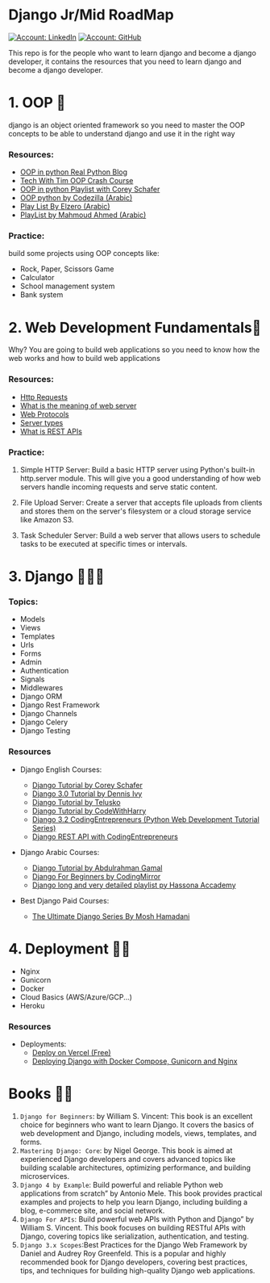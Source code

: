 # Django Jr/Mid RoadMap 
[![Account: LinkedIn](https://img.shields.io/badge/Mahmoud%20Nasser-LinkedIn-0077b5)](https://www.linkedin.com/in/mahmoud-nasser-abdulhamed/)
[![Account: GitHub](https://img.shields.io/badge/Mahmoud%20Nasser-GitHub-2b3137)](https://github.com/MahmoudNasser01)



This repo is for the people who want to learn django and become a django developer, it contains the resources that you need to learn django and become a django developer.
# 1. OOP 🎨
django is an object oriented framework so you need to master the OOP concepts to be able to understand django and use it in the right way

### Resources:
- [OOP in python Real Python Blog](https://realpython.com/python3-object-oriented-programming/)
- [Tech With Tim OOP Crash Course](https://www.youtube.com/watch?v=JeznW_7DlB0)
- [OOP in python Playlist with Corey Schafer](https://www.youtube.com/watch?v=ZDa-Z5JzLYM)
- [OOP python by Codezilla (Arabic)](https://www.youtube.com/watch?v=A9kSngn7254&ab_channel=Codezilla)
- [Play List By Elzero (Arabic)](https://www.youtube.com/watch?v=V7WP_402HE0&list=PLUgz8T_NoattU54gGARPXPmmawQNl-1_T&ab_channel=ElzeroWebSchool)
- [PlayList by Mahmoud Ahmed  (Arabic)](https://www.youtube.com/watch?v=rE0F6KVuwJ0&list=PLtGOJcWqvbqePpE7IWDRTDXo_jjGvJsRA&ab_channel=MahmoudAhmed-%D9%85%D8%AD%D9%85%D9%88%D8%AF%D8%A3%D8%AD%D9%85%D8%AF)


### Practice:
build some projects using OOP concepts like:
- Rock, Paper, Scissors Game
- Calculator
- School management system
- Bank system

# 2. Web Development Fundamentals📠
Why?
You are going to build web applications so you need to know how the web works and how to build web applications

### Resources:
- [Http Requests](https://www.youtube.com/watch?v=iYM2zFP3Zn0&ab_channel=TraversyMedia)
- [What is the meaning of web server](https://www.youtube.com/watch?v=9J1nJOivdyw&ab_channel=WebConcepts)
- [Web Protocols](https://www.youtube.com/watch?v=n7kYogsTkVo&ab_channel=ChrisGreer)
- [Server types](https://www.youtube.com/watch?v=Uk8sVJsOi64)
- [What is REST APIs](https://www.youtube.com/watch?v=-mN3VyJuCjM&t=51s&ab_channel=ByteByteGo)

### Practice:
1. Simple HTTP Server: Build a basic HTTP server using Python's built-in http.server module. This will give you a good understanding of how web servers handle incoming requests and serve static content.

2. File Upload Server: Create a server that accepts file uploads from clients and stores them on the server's filesystem or a cloud storage service like Amazon S3.

3. Task Scheduler Server: Build a web server that allows users to schedule tasks to be executed at specific times or intervals.

# 3. Django 🧑🏼‍💻

### Topics:

- Models
- Views
- Templates
- Urls
- Forms
- Admin
- Authentication
- Signals
- Middlewares
- Django ORM
- Django Rest Framework
- Django Channels
- Django Celery
- Django Testing


### Resources

- Django English Courses:
  - [Django Tutorial by Corey Schafer](https://www.youtube.com/watch?v=UmljXZIypDc&list=PL-osiE80TeTtoQCKZ03TU5fNfx2UY6U4p&ab_channel=CoreySchafer)
  - [Django 3.0 Tutorial by Dennis Ivy](https://www.youtube.com/playlist?list=PL-51WBLyFTg2vW-_6XBoUpE7vpmoR3ztO)
  - [Django Tutorial by Telusko](https://www.youtube.com/playlist?list=PLsyeobzWxl7r2ukVgTqIQcl-1T0C2mzau)
  - [Django Tutorial by CodeWithHarry](https://www.youtube.com/playlist?list=PLK8cqdr55Tsv-D2HMdrnD32oOVBNvmxjr)
  - [Django 3.2 CodingEntrepreneurs (Python Web Development Tutorial Series)](https://www.youtube.com/playlist?list=PLEsfXFp6DpzRMby_cSoWTFw8zaMdTEXgL)
  - [ Django REST API with CodingEntrepreneurs](https://www.youtube.com/watch?v=c708Nf0cHrs)


- Django Arabic Courses:
  - [Django Tutorial by Abdulrahman Gamal](https://www.youtube.com/watch?v=UPFKAG9rYOE&list=PLknwEmKsW8OtK_n48UOuYGxJPbSFrICxm&ab_channel=AbdelrahmanGamal)
  - [Django For Beginners by CodingMirror](https://www.youtube.com/watch?v=gEWJD-OzuiE&list=PL2z1gXAKH9c3XUn2HYMWRbAon4z6AQ4CL&ab_channel=CodingMirror)
  - [Django long and very detailed playlist py Hassona Accademy](https://www.youtube.com/watch?v=-Loc7HxKqAw&list=PLHIfW1KZRIfnYEkYsNi5XJLI57OWMKBjM&ab_channel=HassounaAcademy)


- Best Django Paid Courses:
  - [The Ultimate Django Series By Mosh Hamadani](https://codewithmosh.com/p/the-ultimate-django-series)



# 4. Deployment 🧑‍🔬
- Nginx
- Gunicorn
- Docker
- Cloud Basics (AWS/Azure/GCP...)
- Heroku

### Resources
- Deployments:
  - [Deploy on Vercel (Free)](https://www.youtube.com/watch?v=ZjVzHcXCeMU) 
  - [Deploying Django with Docker Compose, Gunicorn and Nginx](https://www.youtube.com/watch?v=vJAfq6Ku4cI&)

  



# Books ✍🏻
1. ``Django for Beginners``: by William S. Vincent: This book is an excellent choice for beginners who want to learn Django. It covers the basics of web development and Django, including models, views, templates, and forms.
2. ``Mastering Django: Core``: by Nigel George. This book is aimed at experienced Django developers and covers advanced topics like building scalable architectures, optimizing performance, and building microservices.
3. ``Django 4 by Example``: Build powerful and reliable Python web applications from scratch” by Antonio Mele. This book provides practical examples and projects to help you learn Django, including building a blog, e-commerce site, and social network.
4. ``Django For APIs``: Build powerful web APIs with Python and Django” by William S. Vincent. This book focuses on building RESTful APIs with Django, covering topics like serialization, authentication, and testing.
5. ``Django 3.x Scopes``:Best Practices for the Django Web Framework by Daniel and Audrey Roy Greenfeld. This is a popular and highly recommended book for Django developers, covering best practices, tips, and techniques for building high-quality Django web applications.
